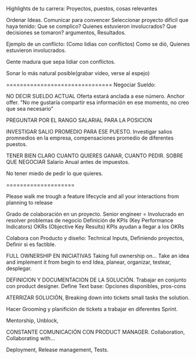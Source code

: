Highlights de tu carrera: Proyectos, puestos, cosas relevantes

Ordenar Ideas.
Comunicar para convencer
Seleccionar proyecto dificil que haya tenido:
	Que se complico?
	Quienes estuvieron involucrados?
	Que decisiones se tomaron?
	argumentos, Resultados.

Ejemplo de un conflicto:
	(Como lidias con conflictos)
	Como se dió,
	Quienes estuvieron involucrados.

Gente madura que sepa lidiar con conflictos.

Sonar lo más natural posible(grabar video, verse al espejo)

===============================
Negociar Sueldo:

NO DECIR SUELDO ACTUAL 
Oferta estará anclada a ese número. Anchor offer.
"No me gustaría compartir esa información en ese momento, no creo que sea necesario"

PREGUNTAR POR EL RANGO SALARIAL PARA LA POSICION

INVESTIGAR SALIO PROMEDIO PARA ESE PUESTO.
Investigar salios promnedios en la empresa, compensaciones promedio de diferentes puestos.

TENER BIEN CLARO CUANTO QUIERES GANAR, CUANTO PEDIR. SOBRE QUE NEGOCIAR
Salario Anual antes de impuestos.

No tener miedo de pedir lo que quieres.

====================

Please walk me trough a feature lifecycle and all your interactions from planning to release

Grado de colaboración en un proyecto.
Senior engineer = Involucrado en resolver problemas de negocio
Definición de KPIs (Key Performance Indicators) OKRs (Objective Key Results)
KPIs ayudan a llegar a los OKRs

Colabora con Producto y diseño:
Technical Inputs, Definiendo proyectos, Definir si es factible.

FULL OWNERSHIP EN INICIATIVAS
Taking full ownership on...
Take an idea and implement it from begin to end
Idea, planear, organizar, testear, desplegar.

DEFINICION Y DOCUMENTACION DE LA SOLUCIÓN.
Trabajar en conjunto con product designer.
Define Text base: Opciones disponibles, pros-cons

ATERRIZAR SOLUCIÓN, Breaking down into tickets small tasks the solution.

Hacer Grooming y planifición de tickets a trabajar en diferentes Sprint.

Mentorship, Unblock, 

CONSTANTE COMUNICACIÓN CON PRODUCT MANAGER.
Collaboration, Collaborating with...

Deployment, Release management, Tests.

